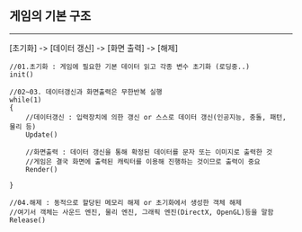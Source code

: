 ## 게임의 기본 구조

---

\[초기화\] -&gt; \[데이터 갱신\] -&gt; \[화면 출력\] -&gt; \[해제\] 

```
//01.초기화 : 게임에 필요한 기본 데이터 읽고 각종 변수 초기화 (로딩중..)
init() 

//02~03. 데이터갱신과 화면출력은 무한반복 실행
while(1)  
{
    //데이터갱신 : 입력장치에 의한 갱신 or 스스로 데이터 갱신(인공지능, 충돌, 패턴, 물리 등)
    Update()
    
    //화면출력 : 데이터 갱신을 통해 확정된 데이터를 문자 또는 이미지로 출력한 것
    //게임은 결국 화면에 출력된 캐릭터를 이용해 진행하는 것이므로 출력이 중요
    Render()
     
}

//04.해제 : 동적으로 할당된 메모리 해제 or 초기화에서 생성한 객체 해제
//여기서 객체는 사운드 엔진, 물리 엔진, 그래픽 엔진(DirectX, OpenGL)등을 말함
Release()
```











